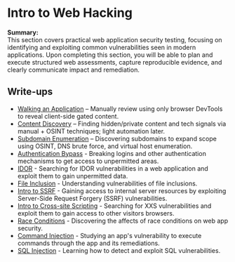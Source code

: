 # Intro to Web Hacking

**Summary:**  
This section covers practical web application security testing, focusing on identifying and exploiting common vulnerabilities seen in modern applications. Upon completing this section, you will be able to plan and execute structured web assessments, capture reproducible evidence, and clearly communicate impact and remediation.

## Write-ups
- [Walking an Application](Walk_App.md) – Manually review using only browser DevTools to reveal client-side gated content.
- [Content Discovery](Cont_Discov.md) – Finding hidden/private content and tech signals via manual + OSINT techniques; light automation later.
- [Subdomain Enumeration](Sub_Enum.md) – Discovering subdomains to expand scope using OSINT, DNS brute force, and virtual host enumeration.
- [Authentication Bypass](Authen_By.md) - Breaking logins and other authentication mechanisms to get access to unpermitted areas.
- [IDOR](IDOR.md) - Searching for IDOR vulnerabilities in a web application and exploit them to gain unpermitted data.
- [File Inclusion](File_Inc.md) - Understanding vulnerabilities of file inclusions.
- [Intro to SSRF](Intro_SSRF.md) - Gaining access to internal server resources by exploiting Server-Side Request Forgery (SSRF) vulnerabilities.
- [Intro to Cross-site Scripting](Intro_Cs_Script.md) - Searching for XXS vulnerabilities and exploit them to gain access to other visitors browsers.
- [Race Conditions](Race_Cond.md) - Discovering the affects of race conditions on web app security.
- [Command Injection](Com_Inj.md) - Studying an app's vulnerability to execute commands through the app and its remediations.
- [SQL Injection](SQL_Inj.md) - Learning how to detect and exploit SQL vulnerabilities. 

